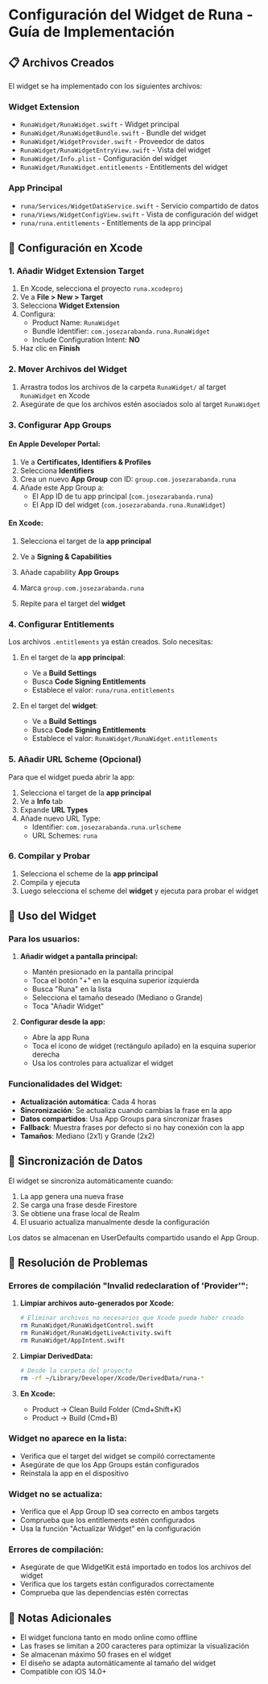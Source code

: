 # Configuración del Widget de Runa - Guía de Implementación

## 📋 Archivos Creados

El widget se ha implementado con los siguientes archivos:

### Widget Extension
- `RunaWidget/RunaWidget.swift` - Widget principal
- `RunaWidget/RunaWidgetBundle.swift` - Bundle del widget
- `RunaWidget/WidgetProvider.swift` - Proveedor de datos
- `RunaWidget/RunaWidgetEntryView.swift` - Vista del widget
- `RunaWidget/Info.plist` - Configuración del widget
- `RunaWidget/RunaWidget.entitlements` - Entitlements del widget

### App Principal
- `runa/Services/WidgetDataService.swift` - Servicio compartido de datos
- `runa/Views/WidgetConfigView.swift` - Vista de configuración del widget
- `runa/runa.entitlements` - Entitlements de la app principal

## 🔧 Configuración en Xcode

### 1. Añadir Widget Extension Target

1. En Xcode, selecciona el proyecto `runa.xcodeproj`
2. Ve a **File > New > Target**
3. Selecciona **Widget Extension**
4. Configura:
   - Product Name: `RunaWidget`
   - Bundle Identifier: `com.josezarabanda.runa.RunaWidget`
   - Include Configuration Intent: **NO**
5. Haz clic en **Finish**

### 2. Mover Archivos del Widget

1. Arrastra todos los archivos de la carpeta `RunaWidget/` al target `RunaWidget` en Xcode
2. Asegúrate de que los archivos estén asociados solo al target `RunaWidget`

### 3. Configurar App Groups

#### En Apple Developer Portal:
1. Ve a **Certificates, Identifiers & Profiles**
2. Selecciona **Identifiers**
3. Crea un nuevo **App Group** con ID: `group.com.josezarabanda.runa`
4. Añade este App Group a:
   - El App ID de tu app principal (`com.josezarabanda.runa`)
   - El App ID del widget (`com.josezarabanda.runa.RunaWidget`)

#### En Xcode:
1. Selecciona el target de la **app principal**
2. Ve a **Signing & Capabilities**
3. Añade capability **App Groups**
4. Marca `group.com.josezarabanda.runa`

5. Repite para el target del **widget**

### 4. Configurar Entitlements

Los archivos `.entitlements` ya están creados. Solo necesitas:

1. En el target de la **app principal**:
   - Ve a **Build Settings**
   - Busca **Code Signing Entitlements**
   - Establece el valor: `runa/runa.entitlements`

2. En el target del **widget**:
   - Ve a **Build Settings**
   - Busca **Code Signing Entitlements**
   - Establece el valor: `RunaWidget/RunaWidget.entitlements`

### 5. Añadir URL Scheme (Opcional)

Para que el widget pueda abrir la app:

1. Selecciona el target de la **app principal**
2. Ve a **Info** tab
3. Expande **URL Types**
4. Añade nuevo URL Type:
   - Identifier: `com.josezarabanda.runa.urlscheme`
   - URL Schemes: `runa`

### 6. Compilar y Probar

1. Selecciona el scheme de la **app principal**
2. Compila y ejecuta
3. Luego selecciona el scheme del **widget** y ejecuta para probar el widget

## 📱 Uso del Widget

### Para los usuarios:

1. **Añadir widget a pantalla principal:**
   - Mantén presionado en la pantalla principal
   - Toca el botón "+" en la esquina superior izquierda
   - Busca "Runa" en la lista
   - Selecciona el tamaño deseado (Mediano o Grande)
   - Toca "Añadir Widget"

2. **Configurar desde la app:**
   - Abre la app Runa
   - Toca el ícono de widget (rectángulo apilado) en la esquina superior derecha
   - Usa los controles para actualizar el widget

### Funcionalidades del Widget:

- **Actualización automática**: Cada 4 horas
- **Sincronización**: Se actualiza cuando cambias la frase en la app
- **Datos compartidos**: Usa App Groups para sincronizar frases
- **Fallback**: Muestra frases por defecto si no hay conexión con la app
- **Tamaños**: Mediano (2x1) y Grande (2x2)

## 🔄 Sincronización de Datos

El widget se sincroniza automáticamente cuando:

1. La app genera una nueva frase
2. Se carga una frase desde Firestore
3. Se obtiene una frase local de Realm
4. El usuario actualiza manualmente desde la configuración

Los datos se almacenan en UserDefaults compartido usando el App Group.

## 🐛 Resolución de Problemas

### Errores de compilación "Invalid redeclaration of 'Provider'":
1. **Limpiar archivos auto-generados por Xcode:**
   ```bash
   # Eliminar archivos no necesarios que Xcode puede haber creado
   rm RunaWidget/RunaWidgetControl.swift
   rm RunaWidget/RunaWidgetLiveActivity.swift
   rm RunaWidget/AppIntent.swift
   ```

2. **Limpiar DerivedData:**
   ```bash
   # Desde la carpeta del proyecto
   rm -rf ~/Library/Developer/Xcode/DerivedData/runa-*
   ```

3. **En Xcode:**
   - Product → Clean Build Folder (Cmd+Shift+K)
   - Product → Build (Cmd+B)

### Widget no aparece en la lista:
- Verifica que el target del widget se compiló correctamente
- Asegúrate de que los App Groups están configurados
- Reinstala la app en el dispositivo

### Widget no se actualiza:
- Verifica que el App Group ID sea correcto en ambos targets
- Comprueba que los entitlements estén configurados
- Usa la función "Actualizar Widget" en la configuración

### Errores de compilación:
- Asegúrate de que WidgetKit está importado en todos los archivos del widget
- Verifica que los targets están configurados correctamente
- Comprueba que las dependencias estén correctas

## 📝 Notas Adicionales

- El widget funciona tanto en modo online como offline
- Las frases se limitan a 200 caracteres para optimizar la visualización
- Se almacenan máximo 50 frases en el widget
- El diseño se adapta automáticamente al tamaño del widget
- Compatible con iOS 14.0+
